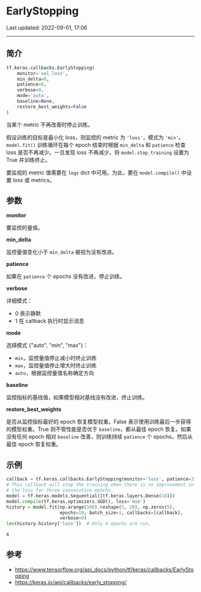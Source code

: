 # EarlyStopping

Last updated: 2022-09-01, 17:06
****

## 简介

```python
tf.keras.callbacks.EarlyStopping(
    monitor='val_loss',
    min_delta=0,
    patience=0,
    verbose=0,
    mode='auto',
    baseline=None,
    restore_best_weights=False
)
```

当某个 metric 不再改善时停止训练。

假设训练的目标是最小化 loss，则监控的 metric 为 `'loss'`，模式为 `'min'`。`model.fit()` 训练循环在每个 epoch 结束时根据 `min_delta` 和 `patience` 检查 loss 是否不再减少。一旦发现 loss 不再减少，将 `model.stop_training` 设置为 True 并训练终止。

要监视的 metric 值需要在 `logs` dict 中可用。为此，要在 `model.compile()` 中设置 loss 或 metrics。

## 参数

**monitor**

要监控的量值。

**min_delta**

监控量值变化小于 `min_delta` 被视为没有改进。

**patience**

如果在 `patience` 个 epochs 没有改进，停止训练。

**verbose**

详细模式：

- 0 表示静默
- 1 在 callback 执行时显示消息

**mode**

选择模式 {"auto", "min", "max"}：

- `min`，监控量值停止减小时终止训练
- `max`，监控量值停止增大时终止训练
- `auto`，根据监控量值名称确定方向

**baseline**

监控指标的基线值，如果模型相对基线没有改进，终止训练。

**restore_best_weights**

是否从监控指标最好的 epoch 恢复模型权重。False 表示使用训练最后一步获得的模型权重。True 则不管性能是否优于 `baseline`，都从最佳 epoch 恢复。如果没有任何 epoch 相对 `baseline` 改善，则训练持续 `patience` 个 epochs，然后从最佳 epoch 恢复权重。

## 示例

```python
callback = tf.keras.callbacks.EarlyStopping(monitor='loss', patience=3)
# This callback will stop the training when there is no improvement in
# the loss for three consecutive epochs.
model = tf.keras.models.Sequential([tf.keras.layers.Dense(10)])
model.compile(tf.keras.optimizers.SGD(), loss='mse')
history = model.fit(np.arange(100).reshape(5, 20), np.zeros(5),
                    epochs=10, batch_size=1, callbacks=[callback],
                    verbose=0)
len(history.history['loss'])  # Only 4 epochs are run.
```

```txt
4
```

## 参考

- https://www.tensorflow.org/api_docs/python/tf/keras/callbacks/EarlyStopping
- https://keras.io/api/callbacks/early_stopping/
